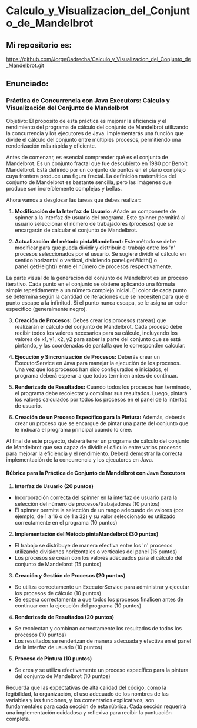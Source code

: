 # Calculo_y_Visualizacion_del_Conjunto_de_Mandelbrot

## Mi repositorio es:

https://github.com/JorgeCadrecha/Calculo_y_Visualizacion_del_Conjunto_de_Mandelbrot.git

## Enunciado:

### Práctica de Concurrencia con Java Executors: Cálculo y Visualización del Conjunto de Mandelbrot

Objetivo: El propósito de esta práctica es mejorar la eficiencia y el rendimiento del programa de cálculo del conjunto de Mandelbrot utilizando la concurrencia y los ejecutores de Java. Implementarás una función que divide el cálculo del conjunto entre múltiples procesos, permitiendo una renderización más rápida y eficiente.

Antes de comenzar, es esencial comprender qué es el conjunto de Mandelbrot. Es un conjunto fractal que fue descubierto en 1980 por Benoît Mandelbrot. Está definido por un conjunto de puntos en el plano complejo cuya frontera produce una figura fractal. La definición matemática del conjunto de Mandelbrot es bastante sencilla, pero las imágenes que produce son increíblemente complejas y bellas.

Ahora vamos a desglosar las tareas que debes realizar:

  1. **Modificación de la Interfaz de Usuario:** Añade un componente de spinner a la interfaz de usuario del programa. Este spinner permitirá al usuario seleccionar el número de trabajadores (procesos) que se encargarán de calcular el conjunto de Mandelbrot.

  2. **Actualización del método pintaMandelbrot:** Este método se debe modificar para que pueda dividir y distribuir el trabajo entre los 'n' procesos seleccionados por el usuario. Se sugiere dividir el cálculo en sentido horizontal o vertical, dividiendo panel.getWidth() o panel.getHeight() entre el número de procesos respectivamente.

La parte visual de la generación del conjunto de Mandelbrot es un proceso iterativo. Cada punto en el conjunto se obtiene aplicando una fórmula simple repetidamente a un número complejo inicial. El color de cada punto se determina según la cantidad de iteraciones que se necesiten para que el punto escape a la infinitud. Si el punto nunca escapa, se le asigna un color específico (generalmente negro).

  3. **Creación de Procesos:** Debes crear los procesos (tareas) que realizarán el cálculo del conjunto de Mandelbrot. Cada proceso debe recibir todos los valores necesarios para su cálculo, incluyendo los valores de x1, y1, x2, y2 para saber la parte del conjunto que se está pintando, y las coordenadas de pantalla que le corresponden calcular.

  4. **Ejecución y Sincronización de Procesos:** Deberás crear un ExecutorService en Java para manejar la ejecución de los procesos. Una vez que los procesos han sido configurados e iniciados, el programa deberá esperar a que todos terminen antes de continuar.

  5. **Renderizado de Resultados:** Cuando todos los procesos han terminado, el programa debe recolectar y combinar sus resultados. Luego, pintará los valores calculados por todos los procesos en el panel de la interfaz de usuario.

  6. **Creación de un Proceso Específico para la Pintura:** Además, deberás crear un proceso que se encargue de pintar una parte del conjunto que le indicará el programa principal cuando lo cree.

Al final de este proyecto, deberá tener un programa de cálculo del conjunto de Mandelbrot que sea capaz de dividir el cálculo entre varios procesos para mejorar la eficiencia y el rendimiento. Deberá demostrar la correcta implementación de la concurrencia y los ejecutores en Java.

#### Rúbrica para la Práctica de Conjunto de Mandelbrot con Java Executors

  1. **Interfaz de Usuario (20 puntos)**

  - Incorporación correcta del spinner en la interfaz de usuario para la selección del número de procesos/trabajadores (10 puntos)
  - El spinner permite la selección de un rango adecuado de valores (por ejemplo, de 1 a 16 o de 1 a 32) y su valor seleccionado es utilizado correctamente en el programa (10 puntos)

  2. **Implementación del Método pintaMandelbrot (30 puntos)**

  - El trabajo se distribuye de manera efectiva entre los 'n' procesos utilizando divisiones horizontales o verticales del panel (15 puntos)
  - Los procesos se crean con los valores adecuados para el cálculo del conjunto de Mandelbrot (15 puntos)

  3. **Creación y Gestión de Procesos (20 puntos)**

  - Se utiliza correctamente un ExecutorService para administrar y ejecutar los procesos de cálculo (10 puntos)
  - Se espera correctamente a que todos los procesos finalicen antes de continuar con la ejecución del programa (10 puntos)

  4. **Renderizado de Resultados (20 puntos)**

  - Se recolectan y combinan correctamente los resultados de todos los procesos (10 puntos)
  - Los resultados se renderizan de manera adecuada y efectiva en el panel de la interfaz de usuario (10 puntos)

  5. **Proceso de Pintura (10 puntos)**

 - Se crea y se utiliza efectivamente un proceso específico para la pintura del conjunto de Mandelbrot (10 puntos)

Recuerda que las expectativas de alta calidad del código, como la legibilidad, la organización, el uso adecuado de los nombres de las variables y las funciones, y los comentarios explicativos, son fundamentales para cada sección de esta rúbrica. Cada sección requerirá una implementación cuidadosa y reflexiva para recibir la puntuación completa.
